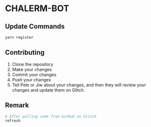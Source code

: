 # CHALERM-BOT

## Update Commands

```sh
yarn register
```

## Contributing

1. Clone the repository
2. Make your changes
3. Commit your changes
4. Push your changes
5. Tell Pele or Jiw about your changes, and then they will review your changes and update them on Glitch.

## Remark

```sh
# After pulling code from GitHub on Glitch
refresh
```
